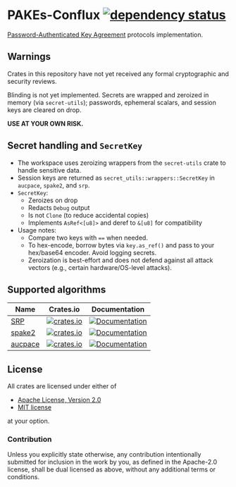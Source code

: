 # PAKEs-Conflux [![dependency status][deps-image]][deps-link]
[Password-Authenticated Key Agreement][1] protocols implementation.

## Warnings

Crates in this repository have not yet received any formal cryptographic and
security reviews.

Blinding is not yet implemented. Secrets are wrapped and zeroized in memory (via
`secret-utils`); passwords, ephemeral scalars, and session keys are cleared on drop.

**USE AT YOUR OWN RISK.**

## Secret handling and `SecretKey`

- The workspace uses zeroizing wrappers from the `secret-utils` crate to handle sensitive data.
- Session keys are returned as `secret_utils::wrappers::SecretKey` in `aucpace`, `spake2`, and `srp`.
- `SecretKey`:
  - Zeroizes on drop
  - Redacts `Debug` output
  - Is not `Clone` (to reduce accidental copies)
  - Implements `AsRef<[u8]>` and deref to `&[u8]` for compatibility
- Usage notes:
  - Compare two keys with `==` when needed.
  - To hex-encode, borrow bytes via `key.as_ref()` and pass to your hex/base64 encoder. Avoid logging secrets.
  - Zeroization is best-effort and does not defend against all attack vectors (e.g., certain hardware/OS-level attacks).

## Supported algorithms

| Name      | Crates.io  | Documentation  |
| --------- |:----------:| :-----:|
| [SRP][2]  | [![crates.io](https://img.shields.io/crates/v/srp-conflux.svg)](https://crates.io/crates/srp-conflux) | [![Documentation](https://docs.rs/srp-conflux/badge.svg)](https://docs.rs/srp-conflux) |
| [spake2][4]  | [![crates.io](https://img.shields.io/crates/v/spake2-conflux.svg)](https://crates.io/crates/spake2-conflux) | [![Documentation](https://docs.rs/spake2-conflux/badge.svg)](https://docs.rs/spake2-conflux) |
| [aucpace][5]  | [![crates.io](https://img.shields.io/crates/v/aucpace-conflux.svg)](https://crates.io/crates/aucpace-conflux) | [![Documentation](https://docs.rs/aucpace-conflux/badge.svg)](https://docs.rs/aucpace-conflux) |


## License

All crates are licensed under either of

 * [Apache License, Version 2.0](http://www.apache.org/licenses/LICENSE-2.0)
 * [MIT license](http://opensource.org/licenses/MIT)

at your option.

### Contribution

Unless you explicitly state otherwise, any contribution intentionally submitted
for inclusion in the work by you, as defined in the Apache-2.0 license, shall be
dual licensed as above, without any additional terms or conditions.

[//]: # (badges)

[deps-image]: https://deps.rs/repo/github/thatnewyorker/PAKEs-Conflux/status.svg
[deps-link]: https://deps.rs/repo/github/thatnewyorker/PAKEs-Conflux

[//]: # (footnotes)

[1]: https://en.wikipedia.org/wiki/Password-authenticated_key_agreement
[2]: https://en.wikipedia.org/wiki/Secure_Remote_Password_protocol
[3]: https://en.wikipedia.org/wiki/Blinding_(cryptography)
[4]: https://www.di.ens.fr/~mabdalla/papers/AbPo05a-letter.pdf
[5]: https://eprint.iacr.org/2018/286
